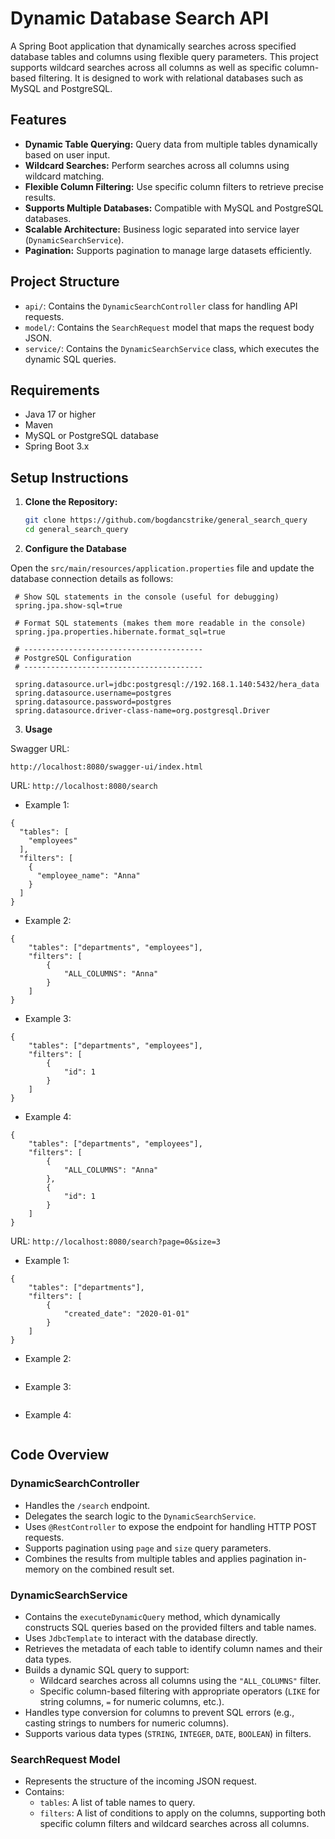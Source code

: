 # Dynamic Database Search API

A Spring Boot application that dynamically searches across specified database tables and columns using flexible query parameters. This project supports wildcard searches across all columns as well as specific column-based filtering. It is designed to work with relational databases such as MySQL and PostgreSQL.

## Features

- **Dynamic Table Querying:** Query data from multiple tables dynamically based on user input.
- **Wildcard Searches:** Perform searches across all columns using wildcard matching.
- **Flexible Column Filtering:** Use specific column filters to retrieve precise results.
- **Supports Multiple Databases:** Compatible with MySQL and PostgreSQL databases.
- **Scalable Architecture:** Business logic separated into service layer (`DynamicSearchService`).
- **Pagination:** Supports pagination to manage large datasets efficiently.


## Project Structure

- `api/`: Contains the `DynamicSearchController` class for handling API requests.
- `model/`: Contains the `SearchRequest` model that maps the request body JSON.
- `service/`: Contains the `DynamicSearchService` class, which executes the dynamic SQL queries.

## Requirements

- Java 17 or higher
- Maven
- MySQL or PostgreSQL database
- Spring Boot 3.x

## Setup Instructions

1. **Clone the Repository:**
   ```bash
   git clone https://github.com/bogdancstrike/general_search_query
   cd general_search_query
    ```

2. **Configure the Database**

Open the `src/main/resources/application.properties` file and update the database connection details as follows:

   ```properties
    # Show SQL statements in the console (useful for debugging)
    spring.jpa.show-sql=true
      
    # Format SQL statements (makes them more readable in the console)
    spring.jpa.properties.hibernate.format_sql=true
   
    # ----------------------------------------
    # PostgreSQL Configuration
    # ----------------------------------------
   
    spring.datasource.url=jdbc:postgresql://192.168.1.140:5432/hera_data
    spring.datasource.username=postgres
    spring.datasource.password=postgres
    spring.datasource.driver-class-name=org.postgresql.Driver
   ```

3. **Usage**

Swagger URL:

```url
http://localhost:8080/swagger-ui/index.html
```

URL:
```http://localhost:8080/search```

- Example 1:

```code
{
  "tables": [
    "employees"
  ],
  "filters": [
    {
      "employee_name": "Anna"
    }
  ]
}
```

- Example 2:

```code
{
    "tables": ["departments", "employees"],
    "filters": [
        {
            "ALL_COLUMNS": "Anna"
        }
    ]
}
```

- Example 3:

```code
{
    "tables": ["departments", "employees"],
    "filters": [
        {
            "id": 1
        }
    ]
}
```

- Example 4:

```code
{
    "tables": ["departments", "employees"],
    "filters": [
        {
            "ALL_COLUMNS": "Anna"
        },
        {
            "id": 1
        }
    ]
}
```

URL:
```http://localhost:8080/search?page=0&size=3```

- Example 1:

```code
{
    "tables": ["departments"],
    "filters": [
        {
            "created_date": "2020-01-01"
        }
    ]
}
```

- Example 2:

```code

```


- Example 3:

```code

```


- Example 4:

```code

```


## Code Overview

### **DynamicSearchController**
- Handles the `/search` endpoint.
- Delegates the search logic to the `DynamicSearchService`.
- Uses `@RestController` to expose the endpoint for handling HTTP POST requests.
- Supports pagination using `page` and `size` query parameters.
- Combines the results from multiple tables and applies pagination in-memory on the combined result set.

### **DynamicSearchService**
- Contains the `executeDynamicQuery` method, which dynamically constructs SQL queries based on the provided filters and table names.
- Uses `JdbcTemplate` to interact with the database directly.
- Retrieves the metadata of each table to identify column names and their data types.
- Builds a dynamic SQL query to support:
    - Wildcard searches across all columns using the `"ALL_COLUMNS"` filter.
    - Specific column-based filtering with appropriate operators (`LIKE` for string columns, `=` for numeric columns, etc.).
- Handles type conversion for columns to prevent SQL errors (e.g., casting strings to numbers for numeric columns).
- Supports various data types (`STRING`, `INTEGER`, `DATE`, `BOOLEAN`) in filters.

### **SearchRequest Model**
- Represents the structure of the incoming JSON request.
- Contains:
    - `tables`: A list of table names to query.
    - `filters`: A list of conditions to apply on the columns, supporting both specific column filters and wildcard searches across all columns.